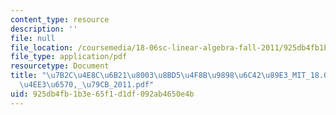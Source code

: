 ```yaml
---
content_type: resource
description: ''
file: null
file_location: /coursemedia/18-06sc-linear-algebra-fall-2011/925db4fb1b3e65f1d1df092ab4650e4b_7b2c4e8c6b2180038bd54f8b98986c4289e3_MIT_18.06SC_7ebf60274ee36570-_79cb_2011.pdf
file_type: application/pdf
resourcetype: Document
title: "\u7B2C\u4E8C\u6B21\u8003\u8BD5\u4F8B\u9898\u6C42\u89E3_MIT_18.06SC_\u7EBF\u6027\
  \u4EE3\u6570,_\u79CB_2011.pdf"
uid: 925db4fb-1b3e-65f1-d1df-092ab4650e4b
---
```

